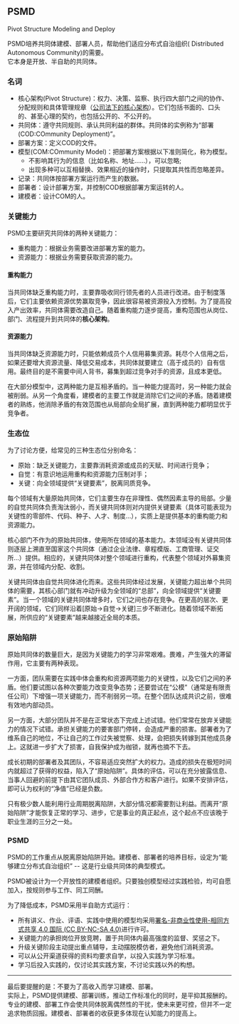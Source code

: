 ## PSMD
Pivot Structure Modeling and Deploy

PSMD培养共同体建模、部署人员，帮助他们适应分布式自治组织( Distributed Autonomous Community)的需要。  
它本身是开放、半自助的共同体。

### 名词
*  核心架构(Pivot Structure)：权力、决策、监察、执行四大部门之间的协作、分配规则和具体管理规章（[公司法下的核心架构](workshop/img/kernel.png)）。它们包括书面的、口头的、甚至心理的契约，也包括公开的、不公开的。
* 共同体：遵守共同规则、承认共同利益的群体。共同体的实例称为“部署(COD:COmmunity Deployment)”。
* 部署方案：定义COD的文件。
* 模型(COM:COmmunity Model)：把部署方案根据以下准则简化，称为模型。
	* 不影响其行为的信息（比如名称、地址......），可以忽略;
	* 出现多种可以互相替换、效果相近的操作时，只提取其共性而忽略差异。
* 记录：共同体按部署方案运行而产生的数据。
* 部署者：设计部署方案，并控制COD根据部署方案运转的人。
* 建模者：设计COM的人。

### 关键能力
PSMD主要研究共同体的两种关键能力：
* 重构能力：根据业务需要改进部署方案的能力。
* 资源能力：根据业务需要获取资源的能力。

#### 重构能力
当共同体缺乏重构能力时，主要靠吸收同行领先者的人员进行改进。由于制度落后，它们主要依赖资源优势赢取竞争，因此很容易被资源投入方控制。为了提高投入产出效率，共同体需要改造自己。随着重构能力逐步提高，重构范围也从岗位、部门、流程提升到共同体的**核心架构**。

#### 资源能力
当共同体缺乏资源能力时，只能依赖成员个人信用募集资源。耗尽个人信用之后，如果还要增大资源流量、降低交易成本，共同体就要建立（高于成员的）自有信用。最终目的是不需要中间人背书，募集到超过竞争对手的资源，且成本更低。

在大部分模型中，这两种能力是互相矛盾的。当一种能力提高时，另一种能力就会被削弱。从另一个角度看，建模者的主要工作就是消除它们之间的矛盾。随着建模者的熟练，他消除矛盾的有效范围也从局部向全局扩展，直到两种能力都明显优于竞争者。

### 生态位
为了讨论方便，给常见的三种生态位分别命名：

* 原始：缺乏关键能力，主要靠消耗资源或成员的天赋、时间进行竞争；
* 自觉：有意识地运用重构和资源能力压制对手；
* 关键：向全领域提供“关键要素”，脱离同质竞争。

每个领域有大量原始共同体，它们主要生存在非理性、偶然因素主导的局部。少量的自觉共同体负责淘汰弱小，而关键共同体则对内提供关键要素（具体可能表现为关键性的零部件、代码、种子、人才、制度...），实质上是提供基本的重构能力和资源能力。

核心部门不作为的原始共同体，使用所在领域的基本能力。本领域没有关键共同体则逐层上溯直至国家这个共同体（通过企业法律、章程模版、工商管理、证交所...）提供。相应的，关键共同体对整个领域进行重构，代表整个领域对外募集资源，并在领域内分配、收割。

关键共同体由自觉共同体进化而来。这些共同体经过发展，关键能力超出单个共同体的需要，其核心部门就有冲动升级为全领域的“总部”，向全领域提供“关键要素”。当一个领域的关键共同体增多时，它们之间也存在竞争。在更高的层次、更开阔的领域，它们同样沿着[原始->自觉->关键]三步不断进化。随着领域不断拓展，所供应的“关键要素”越来越接近全局的本质。

### 原始陷阱
原始共同体的数量巨大，是因为关键能力的学习非常艰难。畏难，产生强大的滞留作用，它主要有两种表现。  

一方面，团队需要在实践中体会重构和资源两项能力的关键性，以及它们之间的矛盾。他们要试图以各种次要能力改变竞争态势；还要尝试在“公模”（通常是有限责任公司）下增强一项关键能力，而不削弱另一项。在整个团队达成共识之前，很难有效地内部动员。

另一方面，大部分团队并不是在正常状态下完成上述试错。他们常常在放弃关键能力的情况下试错。承担关键能力的要害部门停转，会造成严重的损害。部署者为了维系自己的地位，不让自己的工作过失被觉察、处理，会把损失转嫁到其他成员身上。这就进一步扩大了损害，自我保护成为枷锁，就再也摘不下去。

成长初期的部署者及其团队，不容易适应突然扩大的权力。造成的损失在极短时间内就超过了获得的权益，陷入了“原始陷阱”。具体的评估，可以在充分披露信息、当事人回避的前提下由其它团队成员、外部合作方和客户进行。如果不安排评估，即可认为权利的“净值”已经是负数。

只有极少数人能利用行业周期脱离陷阱，大部分情况都需要割让利益。而离开“原始陷阱”才能恢复正常的学习、进步，它是事业的真正起点，这个起点不应该晚于职业生涯的三分之一处。

### PSMD
PSMD的工作重点从脱离原始陷阱开始。建模者、部署者的培养目标，设定为“能够建立分布式自治组织” -- 这是行业级共同体的典型模式。

PSMD被设计为一个开放性的建模者组织。只要独创模型经过实践检验，均可自愿加入，按规则参与工作、同工同酬。

为了降低成本，PSMD采用半自助方式运行：

* 所有讲义、作业、评语、实践中使用的模型均采用<a rel="license" href="http://creativecommons.org/licenses/by-nc-sa/4.0/">署名-非商业性使用-相同方式共享 4.0 国际 (CC BY-NC-SA 4.0)</a>进行许可。
* 关键能力的承担岗位开放竞聘，置于共同体内最高强度的监督、奖惩之下。
* 升级关键阶段主动提出重点辅导，主动摆脱模仿者，避免他们消耗资源。
* 可以从公开渠道获得的资料均要求自学，以投入实践为学习标准。
* 学习后投入实践的，仅讨论其实践方案，不讨论实践以外的构想。

---
最后要提醒的是：不要为了高收入而学习建模、部署。  
实际上，PSMD提供建模、部署训练，推动工作标准化的同时，是平抑其报酬的。专业的建模、部署工作会使共同体脱离偶然性的干扰，使未来更可控，但并不一定追求物质回报。建模者、部署者的收获更多体现在认知能力的提高上。  
